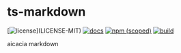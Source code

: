 # ts-markdown

[![license](https://img.shields.io/badge/license-MIT%2FApache--2.0-blue")](LICENSE-MIT)
[![docs](https://img.shields.io/badge/docs-typescript-blue.svg)](https://aicacia.github.io/ts-markdown/)
[![npm (scoped)](https://img.shields.io/npm/v/@aicacia/markdown)](https://www.npmjs.com/package/@aicacia/markdown)
[![build](https://github.com/aicacia/ts-markdown/workflows/Test/badge.svg)](https://github.com/aicacia/ts-markdown/actions?query=workflow%3ATest)

aicacia markdown
